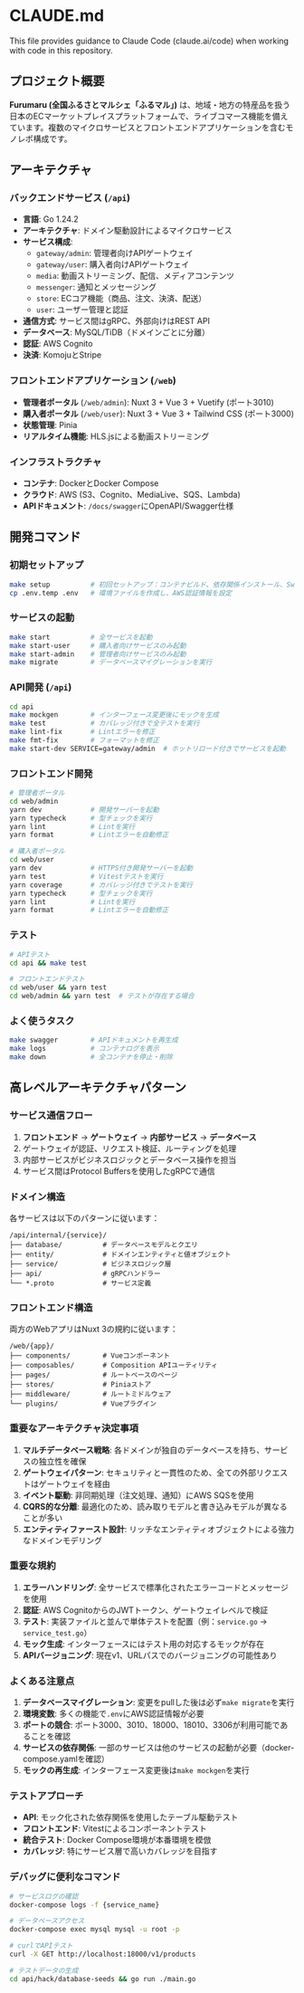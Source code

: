# CLAUDE.md

This file provides guidance to Claude Code (claude.ai/code) when working with code in this repository.

## プロジェクト概要

**Furumaru (全国ふるさとマルシェ「ふるマル」)** は、地域・地方の特産品を扱う日本のECマーケットプレイスプラットフォームで、ライブコマース機能を備えています。複数のマイクロサービスとフロントエンドアプリケーションを含むモノレポ構成です。

## アーキテクチャ

### バックエンドサービス (`/api`)
- **言語**: Go 1.24.2
- **アーキテクチャ**: ドメイン駆動設計によるマイクロサービス
- **サービス構成**:
  - `gateway/admin`: 管理者向けAPIゲートウェイ
  - `gateway/user`: 購入者向けAPIゲートウェイ
  - `media`: 動画ストリーミング、配信、メディアコンテンツ
  - `messenger`: 通知とメッセージング
  - `store`: ECコア機能（商品、注文、決済、配送）
  - `user`: ユーザー管理と認証
- **通信方式**: サービス間はgRPC、外部向けはREST API
- **データベース**: MySQL/TiDB（ドメインごとに分離）
- **認証**: AWS Cognito
- **決済**: KomojuとStripe

### フロントエンドアプリケーション (`/web`)
- **管理者ポータル** (`/web/admin`): Nuxt 3 + Vue 3 + Vuetify (ポート3010)
- **購入者ポータル** (`/web/user`): Nuxt 3 + Vue 3 + Tailwind CSS (ポート3000)
- **状態管理**: Pinia
- **リアルタイム機能**: HLS.jsによる動画ストリーミング

### インフラストラクチャ
- **コンテナ**: DockerとDocker Compose
- **クラウド**: AWS (S3、Cognito、MediaLive、SQS、Lambda)
- **APIドキュメント**: `/docs/swagger`にOpenAPI/Swagger仕様

## 開発コマンド

### 初期セットアップ
```bash
make setup          # 初回セットアップ：コンテナビルド、依存関係インストール、Swagger生成
cp .env.temp .env   # 環境ファイルを作成し、AWS認証情報を設定
```

### サービスの起動
```bash
make start          # 全サービスを起動
make start-user     # 購入者向けサービスのみ起動
make start-admin    # 管理者向けサービスのみ起動
make migrate        # データベースマイグレーションを実行
```

### API開発 (`/api`)
```bash
cd api
make mockgen        # インターフェース変更後にモックを生成
make test           # カバレッジ付きで全テストを実行
make lint-fix       # Lintエラーを修正
make fmt-fix        # フォーマットを修正
make start-dev SERVICE=gateway/admin  # ホットリロード付きでサービスを起動
```

### フロントエンド開発
```bash
# 管理者ポータル
cd web/admin
yarn dev            # 開発サーバーを起動
yarn typecheck      # 型チェックを実行
yarn lint           # Lintを実行
yarn format         # Lintエラーを自動修正

# 購入者ポータル
cd web/user
yarn dev            # HTTPS付き開発サーバーを起動
yarn test           # Vitestテストを実行
yarn coverage       # カバレッジ付きでテストを実行
yarn typecheck      # 型チェックを実行
yarn lint           # Lintを実行
yarn format         # Lintエラーを自動修正
```

### テスト
```bash
# APIテスト
cd api && make test

# フロントエンドテスト
cd web/user && yarn test
cd web/admin && yarn test  # テストが存在する場合
```

### よく使うタスク
```bash
make swagger        # APIドキュメントを再生成
make logs           # コンテナログを表示
make down           # 全コンテナを停止・削除
```

## 高レベルアーキテクチャパターン

### サービス通信フロー
1. **フロントエンド** → **ゲートウェイ** → **内部サービス** → **データベース**
2. ゲートウェイが認証、リクエスト検証、ルーティングを処理
3. 内部サービスがビジネスロジックとデータベース操作を担当
4. サービス間はProtocol Buffersを使用したgRPCで通信

### ドメイン構造
各サービスは以下のパターンに従います：
```
/api/internal/{service}/
├── database/          # データベースモデルとクエリ
├── entity/            # ドメインエンティティと値オブジェクト
├── service/           # ビジネスロジック層
├── api/               # gRPCハンドラー
└── *.proto            # サービス定義
```

### フロントエンド構造
両方のWebアプリはNuxt 3の規約に従います：
```
/web/{app}/
├── components/        # Vueコンポーネント
├── composables/       # Composition APIユーティリティ
├── pages/             # ルートベースのページ
├── stores/            # Piniaストア
├── middleware/        # ルートミドルウェア
└── plugins/           # Vueプラグイン
```

### 重要なアーキテクチャ決定事項

1. **マルチデータベース戦略**: 各ドメインが独自のデータベースを持ち、サービスの独立性を確保
2. **ゲートウェイパターン**: セキュリティと一貫性のため、全ての外部リクエストはゲートウェイを経由
3. **イベント駆動**: 非同期処理（注文処理、通知）にAWS SQSを使用
4. **CQRS的な分離**: 最適化のため、読み取りモデルと書き込みモデルが異なることが多い
5. **エンティティファースト設計**: リッチなエンティティオブジェクトによる強力なドメインモデリング

### 重要な規約

1. **エラーハンドリング**: 全サービスで標準化されたエラーコードとメッセージを使用
2. **認証**: AWS CognitoからのJWTトークン、ゲートウェイレベルで検証
3. **テスト**: 実装ファイルと並んで単体テストを配置（例：`service.go` → `service_test.go`）
4. **モック生成**: インターフェースにはテスト用の対応するモックが存在
5. **APIバージョニング**: 現在v1、URLパスでのバージョニングの可能性あり

### よくある注意点

1. **データベースマイグレーション**: 変更をpullした後は必ず`make migrate`を実行
2. **環境変数**: 多くの機能で`.env`にAWS認証情報が必要
3. **ポートの競合**: ポート3000、3010、18000、18010、3306が利用可能であることを確認
4. **サービスの依存関係**: 一部のサービスは他のサービスの起動が必要（docker-compose.yamlを確認）
5. **モックの再生成**: インターフェース変更後は`make mockgen`を実行

### テストアプローチ

- **API**: モック化された依存関係を使用したテーブル駆動テスト
- **フロントエンド**: Vitestによるコンポーネントテスト
- **統合テスト**: Docker Compose環境が本番環境を模倣
- **カバレッジ**: 特にサービス層で高いカバレッジを目指す

### デバッグに便利なコマンド

```bash
# サービスログの確認
docker-compose logs -f {service_name}

# データベースアクセス
docker-compose exec mysql mysql -u root -p

# curlでAPIテスト
curl -X GET http://localhost:18000/v1/products

# テストデータの生成
cd api/hack/database-seeds && go run ./main.go
```
